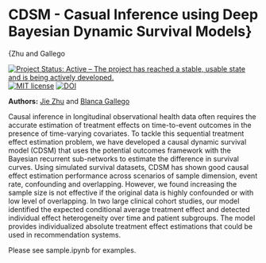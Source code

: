# CDSM - Casual Inference using Deep Bayesian Dynamic Survival Models}
{Zhu and Gallego

[![Project Status: Active – The project has reached a stable, usable
state and is being actively
developed.](http://www.repostatus.org/badges/latest/active.svg)](http://www.repostatus.org/#active)
[![MIT
license](http://img.shields.io/badge/license-MIT-brightgreen.svg)](http://opensource.org/licenses/MIT)
[![DOI](https://zenodo.org/badge/DOI/10.1016/j.jbi.2020.103474.svg)](https://arxiv.org/abs/2101.10643)

**Authors:** [Jie Zhu](https://scholar.google.com/citations?user=Cw5v2f4AAAAJ&hl=en) and
[Blanca Gallego](https://cbdrh.med.unsw.edu.au/people/associate-professor-blanca-gallego-luxan)

Causal inference in longitudinal observational health data often requires the accurate estimation of treatment effects on time-to-event outcomes in the presence of time-varying covariates. To tackle this sequential treatment effect estimation problem, we have developed a causal dynamic survival model (CDSM) that uses the potential outcomes framework with the Bayesian recurrent sub-networks to estimate the difference in survival curves. Using simulated survival datasets, CDSM has shown good causal effect estimation performance across scenarios of sample dimension, event rate, confounding and overlapping. However, we found increasing the sample size is not effective if the original data is highly confounded or with low level of overlapping. In two large clinical cohort studies, our model identified the expected conditional average treatment effect and detected individual effect heterogeneity over time and patient subgroups. The model provides individualized absolute treatment effect estimations that could be used in recommendation systems.

Please see sample.ipynb for examples. 
